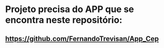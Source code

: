 # Projeto precisa do APP que se encontra neste repositório:
## https://github.com/FernandoTrevisan/App_Cep
